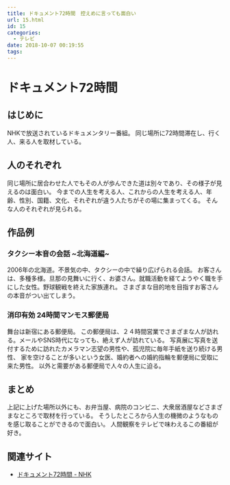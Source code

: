 ```yaml
---
title: ドキュメント72時間　控えめに言っても面白い
url: 15.html
id: 15
categories:
  - テレビ
date: 2018-10-07 00:19:55
tags:
---
```


ドキュメント72時間
==========

はじめに
----

NHKで放送されているドキュメンタリー番組。 同じ場所に72時間滞在し、行く人、来る人を取材している。

人のそれぞれ
------

同じ場所に居合わせた人でもその人が歩んできた道は別々であり、その様子が見えるのは面白い。 今までの人生を考える人、これからの人生を考える人、年齢、性別、国籍、文化、それぞれが違う人たちがその場に集まってくる。 そんな人のそれぞれが見られる。

作品例
---

### タクシー本音の会話 ~北海道編~

2006年の北海道。不景気の中、タクシーの中で繰り広げられる会話。 お客さんは、多種多様。旦那の見舞いに行く、お婆さん。就職活動を経てようやく職を手にした女性。野球観戦を終えた家族連れ。 さまざまな目的地を目指すお客さんの本音がつい出てしまう。

### 消印有効 24時間マンモス郵便局

舞台は新宿にある郵便局。 この郵便局は、２４時間営業でさまざまな人が訪れる。メールやSNS時代になっても、絶えず人が訪れている。 写真展に写真を送付するために訪れたカメラマン志望の男性や、孤児院に毎年手紙を送り続ける男性、 家を空けることが多いという女医、婚約者への婚約指輪を郵便局に受取に来た男性。 以外と需要がある郵便局で人々の人生に迫る。

まとめ
---

上記に上げた場所以外にも、お弁当屋、病院のコンビニ、大衆居酒屋などさまざまなところで取材を行っている。 そうしたところから人生の機微のようなものを感じ取ることができるので面白い。 人間観察をテレビで味わえるこの番組が好き。

関連サイト
-----

*   [ドキュメント72時間 - NHK](http://www4.nhk.or.jp/72hours/)